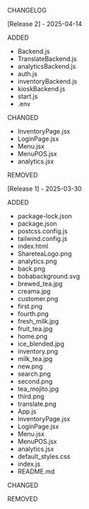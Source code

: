 CHANGELOG

[Release 2] - 2025-04-14

ADDED
- Backend.js
- TranslateBackend.js
- analyticsBackend.js
- auth.js
- inventoryBackend.js
- kioskBackend.js
- start.js
- .env

CHANGED
- InventoryPage.jsx
- LoginPage.jsx
- Menu.jsx
- MenuPOS.jsx
- analytics.jsx

REMOVED

[Release 1] - 2025-03-30

ADDED
- package-lock.json
- package.json
- postcss.config.js
- tailwind.config.js
- index.html
- ShareteaLogo.png
- analytics.png
- back.png
- bobabackground.svg
- brewed_tea.jpg
- creama.jpg
- customer.png
- first.png
- fourth.png
- fresh_milk.jpg
- fruit_tea.jpg
- home.png
- ice_blended.jpg
- inventory.png
- milk_tea.jpg
- new.png
- search.png
- second.png
- tea_mojito.jpg
- third.png
- translate.png
- App.js
- InventoryPage.jsx
- LoginPage.jsx
- Menu.jsx
- MenuPOS.jsx
- analytics.jsx
- default_styles.css
- index.js
- README.md

CHANGED

REMOVED
